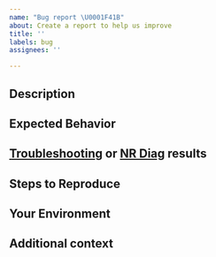 ```yaml
---
name: "Bug report \U0001F41B"
about: Create a report to help us improve
title: ''
labels: bug
assignees: ''

---
```


[NOTE]: # ( ^^ Provide a general summary of the issue in the title above. ^^ )

## Description
[NOTE]: # ( Describe the problem you're encountering. )
[TIP]:  # ( Do NOT share sensitive information, whether personal, proprietary, or otherwise! )

## Expected Behavior
[NOTE]: # ( Tell us what you expected to happen. )

## [Troubleshooting](https://discuss.newrelic.com/t/troubleshooting-frameworks/108787) or [NR Diag](https://docs.newrelic.com/docs/using-new-relic/cross-product-functions/troubleshooting/new-relic-diagnostics) results
[NOTE]: # ( Provide any other relevant log data. )
[TIP]:  # ( Scrub logs and diagnostic information for sensitive information )

## Steps to Reproduce
[NOTE]: # ( Please be as specific as possible. )
[TIP]:  # ( Link a sample application that demonstrates the issue. )

## Your Environment
[TIP]:  # ( Include as many relevant details about your environment as possible including the running version of New Relic software and any relevant configurations. )

## Additional context
[TIP]:  # ( Add any other context about the problem here. For example, relevant community posts or support tickets. )